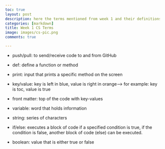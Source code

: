 ```yaml
---
toc: true
layout: post
description: here the terms mentioned from week 1 and their definitions
categories: [markdown]
title: Week 1 CS Terms
image: images/cs-pic.png
comments: true

---
```


- push/pull: to send/receive code to and from GitHub

- def: define a function or method

- print: input that prints a specific method on the screen

- key/value: key is left in blue, value is right in orange--> for example: key is toc, value is true 

- front matter: top of the code with key-values

- variable: word that holds information 

- string: series of characters

- if/else: executes a block of code if a specified condition is true, if the condition is false, another block of code (else) can be executed. 

- boolean: value that is either true or false





